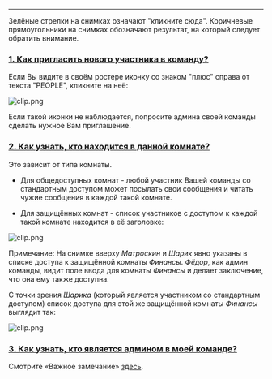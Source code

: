 ***

Зелёные стрелки на снимках означают "кликните сюда". Коричневые прямоугольники на снимках обозначают результат, на который следует обратить внимание.

### <a href="#how-to-invite-a-new-team-member" name="how-to-invite-a-new-team-member">1. Как пригласить нового участника в команду?</a>

Если Вы видите в своём ростере иконку со знаком "плюс" справа от текста "PEOPLE", кликните на неё:

![clip.png](https://in.kato.im/e3ffcb7bc26809e137691012ba9abcf5596a598d9ae2756c71b51bd08462aa8d/clip.png)

Если такой иконки не наблюдается, попросите админа своей команды сделать нужное Вам приглашение.

### <a href="#how-do-I-see-who-is-in-a-room" name="how-do-I-see-who-is-in-a-room">2. Как узнать, кто находится в данной комнате?</a>

Это зависит от типа комнаты. 

 - Для общедоступных комнат - любой участник Вашей команды со стандартным доступом может посылать свои сообщения и читать чужие сообщения в каждой такой комнате. 

 - Для защищённых комнат - список участников с доступом к каждой такой комнате находится в её заголовке: 

![clip.png](https://in.kato.im/8f462154bb2b008255e4681f73762500f85567bc124960fb15b0317776a87084/clip.png)

Примечание: На снимке вверху _Матроскин_ и _Шарик_ явно указаны в списке доступа к защищённой комнаты _Финансы_. _Фёдор_, как админ команды, видит поле ввода для комнаты _Финансы_ и делает заключение, что она ему также доступна.

С точки зрения _Шарика_ (который является участником со стандартным доступом) список доступа для этой же защищённой комнаты _Финансы_ выглядит так:

![clip.png](https://in.kato.im/e4c290505b4484d6e272d2ed7deb2cd7948bf9185387556708bded77ba828c/clip.png)

### <a href="#how-to-recognize-an-admin" name="how-to-recognize-an-admin">3. Как узнать, кто является админом в моей команде?</a>

Смотрите «Важное замечание» [здесь](/articles/ru/general/profile-cards). 
